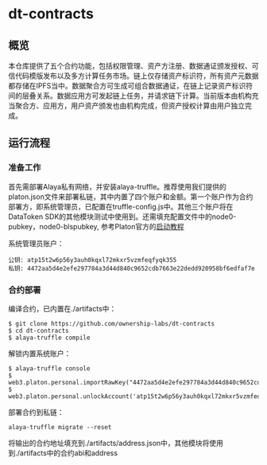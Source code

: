 # dt-contracts

## 概览

本仓库提供了五个合约功能，包括权限管理、资产方注册、数据通证颁发授权、可信代码模版发布以及多方计算任务市场。链上仅存储资产标识符，所有资产元数据都存储在IPFS当中。数据聚合方可生成可组合数据通证，在链上记录资产标识符间的层叠关系。数据应用方可发起链上任务，并请求链下计算。当前版本由机构充当聚合方、应用方，用户资产颁发也由机构完成，但资产授权计算由用户独立完成。

## 运行流程

### 准备工作

首先需部署Alaya私有网络，并安装alaya-truffle。推荐使用我们提供的platon.json文件来部署私链，其中内置了四个账户和金额。第一个账户作为合约部署方，即系统管理员，已配置在truffle-config.js中。其他三个账户将在DataToken SDK的其他模块测试中使用到。还需填充配置文件中的node0-pubkey，node0-blspubkey, 参考Platon官方的[启动教程](https://devdocs.platon.network/docs/en/Build_Private_Chain/)

系统管理员账户：
```
公钥: atp15t2w6p56y3auh0kqxl72mkxr5vzmfeqfyqk355
私钥: 4472aa5d4e2efe297784a3d44d840c9652cdb7663e22dedd920958bf6edfaf7e
```

### 合约部署

编译合约，已内置在./artifacts中：
```
$ git clone https://github.com/ownership-labs/dt-contracts
$ cd dt-contracts
$ alaya-truffle compile
```

解锁内置系统账户：
```
$ alaya-truffle console
$ web3.platon.personal.importRawKey("4472aa5d4e2efe297784a3d44d840c9652cdb7663e22dedd920958bf6edfaf7e","123");
$ web3.platon.personal.unlockAccount('atp15t2w6p56y3auh0kqxl72mkxr5vzmfeqfyqk355','123',999999);
```

部署合约到私链：
```
alaya-truffle migrate --reset
```

将输出的合约地址填充到./artifacts/address.json中，其他模块将使用到./artifacts中的合约abi和address